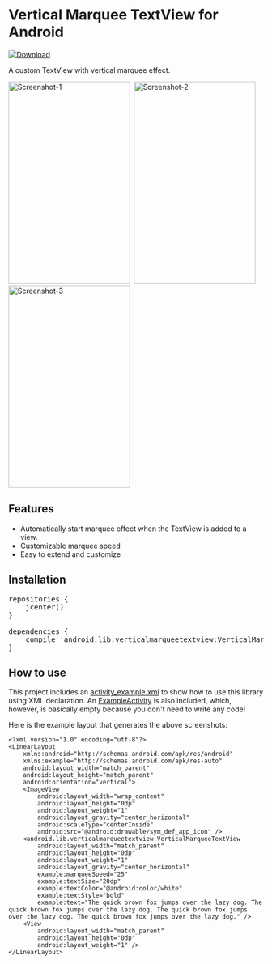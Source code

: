 Vertical Marquee TextView for Android
=====================================

[ ![Download](https://api.bintray.com/packages/ayltai/maven/Android-Lib-VerticalMarqueeTextView/images/download.svg) ](https://bintray.com/ayltai/maven/Android-Lib-VerticalMarqueeTextView/_latestVersion)

A custom TextView with vertical marquee effect.

<img src="https://raw.github.com/ayltai/Android-Lib-VerticalMarqueeTextView/master/screenshots/device-2014-02-22-000150.png" width="240" height="400" alt="Screenshot-1" />&nbsp;
<img src="https://raw.github.com/ayltai/Android-Lib-VerticalMarqueeTextView/master/screenshots/device-2014-02-22-000158.png" width="240" height="400" alt="Screenshot-2" />&nbsp;
<img src="https://raw.github.com/ayltai/Android-Lib-VerticalMarqueeTextView/master/screenshots/device-2014-02-22-000208.png" width="240" height="400" alt="Screenshot-3" />

Features
--------

* Automatically start marquee effect when the TextView is added to a view.
* Customizable marquee speed
* Easy to extend and customize

Installation
------------

<pre>
repositories {
    jcenter()
}

dependencies {
    compile 'android.lib.verticalmarqueetextview:VerticalMarqueeTextView:+'
}
</pre>

How to use
----------

This project includes an [activity_example.xml](https://github.com/ayltai/Android-Lib-VerticalMarqueeTextView/blob/master/res/layout/activity_example.xml) to show how to use this library using XML declaration. An [ExampleActivity](https://github.com/ayltai/Android-Lib-VerticalMarqueeTextView/blob/master/src/android/lib/verticalmarqueetextview/ExampleActivity.java) is also included, which, however, is basically empty because you don't need to write any code!

Here is the example layout that generates the above screenshots:

    <?xml version="1.0" encoding="utf-8"?>
    <LinearLayout
        xmlns:android="http://schemas.android.com/apk/res/android"
        xmlns:example="http://schemas.android.com/apk/res-auto"
        android:layout_width="match_parent"
        android:layout_height="match_parent"
        android:orientation="vertical">
        <ImageView
            android:layout_width="wrap_content"
            android:layout_height="0dp"
            android:layout_weight="1"
            android:layout_gravity="center_horizontal"
            android:scaleType="centerInside"
            android:src="@android:drawable/sym_def_app_icon" />
        <android.lib.verticalmarqueetextview.VerticalMarqueeTextView
            android:layout_width="match_parent"
            android:layout_height="0dp"
            android:layout_weight="1"
            android:layout_gravity="center_horizontal"
            example:marqueeSpeed="25"
            example:textSize="20dp"
            example:textColor="@android:color/white"
            example:textStyle="bold"
            example:text="The quick brown fox jumps over the lazy dog. The quick brown fox jumps over the lazy dog. The quick brown fox jumps over the lazy dog. The quick brown fox jumps over the lazy dog." />
        <View
            android:layout_width="match_parent"
            android:layout_height="0dp"
            android:layout_weight="1" />
    </LinearLayout>